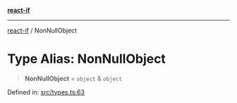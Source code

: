 [**react-if**](../README.md)

***

[react-if](../globals.md) / NonNullObject

# Type Alias: NonNullObject

> **NonNullObject** = `object` & `object`

Defined in: [src/types.ts:63](https://github.com/romac/react-if/blob/5c6e978cf1563aa4f329bf34d7943cbce72b88db/src/types.ts#L63)
